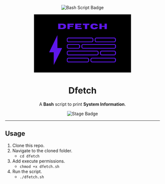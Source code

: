 <div align=center>

![Bash Script Badge](https://img.shields.io/badge/Shell_Script-121011?style=for-the-badge&logo=gnu-bash&logoColor=white)

<img src="./Assets/Dfetch.png" height=190 />

# Dfetch
A **Bash** script to print **System Information**.

![Stage Badge](https://img.shields.io/badge/Stage-Alpha-blueviolet?style=flat-square)
    
<hr>

</div>

## Usage
1. Clone this repo.
2. Navigate to the cloned folder.
    - `cd dfetch`
3. Add execute permissions.
    - `chmod +x dfetch.sh`
4. Run the script.
    - `./dfetch.sh`
